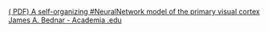 [( PDF) A self-organizing #NeuralNetwork model of the primary visual cortex   James A. Bednar - Academia .edu](https://qi.tc/qi/120868)